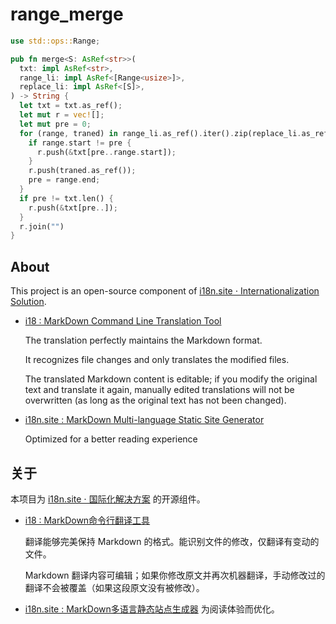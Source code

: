 # range_merge

```rust
use std::ops::Range;

pub fn merge<S: AsRef<str>>(
  txt: impl AsRef<str>,
  range_li: impl AsRef<[Range<usize>]>,
  replace_li: impl AsRef<[S]>,
) -> String {
  let txt = txt.as_ref();
  let mut r = vec![];
  let mut pre = 0;
  for (range, traned) in range_li.as_ref().iter().zip(replace_li.as_ref()) {
    if range.start != pre {
      r.push(&txt[pre..range.start]);
    }
    r.push(traned.as_ref());
    pre = range.end;
  }
  if pre != txt.len() {
    r.push(&txt[pre..]);
  }
  r.join("")
}
```

## About

This project is an open-source component of [i18n.site ⋅ Internationalization Solution](https://i18n.site).

* [i18 : MarkDown Command Line Translation Tool](https://i18n.site/i18)

  The translation perfectly maintains the Markdown format.

  It recognizes file changes and only translates the modified files.

  The translated Markdown content is editable; if you modify the original text and translate it again, manually edited translations will not be overwritten (as long as the original text has not been changed).

* [i18n.site : MarkDown Multi-language Static Site Generator](https://i18n.site/i18n.site)

  Optimized for a better reading experience

## 关于

本项目为 [i18n.site ⋅ 国际化解决方案](https://i18n.site) 的开源组件。

* [i18 :  MarkDown命令行翻译工具](https://i18n.site/i18)

  翻译能够完美保持 Markdown 的格式。能识别文件的修改，仅翻译有变动的文件。

  Markdown 翻译内容可编辑；如果你修改原文并再次机器翻译，手动修改过的翻译不会被覆盖（如果这段原文没有被修改）。

* [i18n.site : MarkDown多语言静态站点生成器](https://i18n.site/i18n.site) 为阅读体验而优化。

